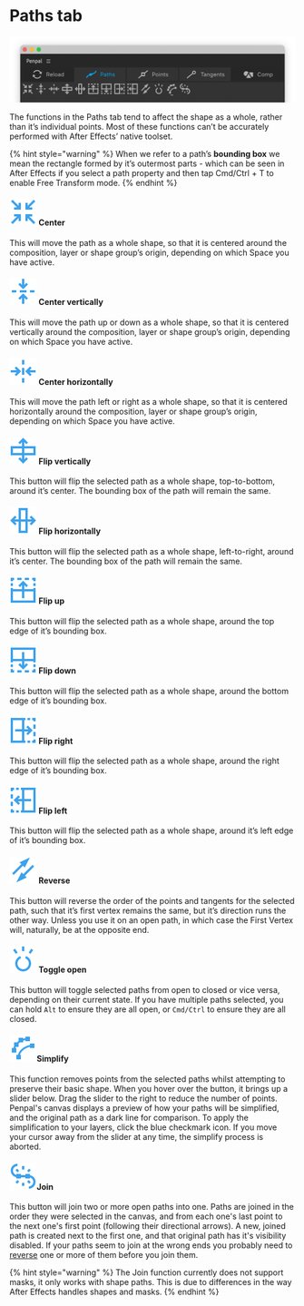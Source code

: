 # Paths tab

![](.gitbook/assets/pathstab.png)

The functions in the Paths tab tend to affect the shape as a whole, rather than it’s individual points. Most of these functions can’t be accurately performed with After Effects’ native toolset.

{% hint style="warning" %}
When we refer to a path’s **bounding box** we mean the rectangle formed by it’s outermost parts - which can be seen in After Effects if you select a path property and then tap Cmd/Ctrl + T to enable Free Transform mode.
{% endhint %}

#### ![](<.gitbook/assets/paths - center.svg>) Center

This will move the path as a whole shape, so that it is centered around the composition, layer or shape group’s origin, depending on which Space you have active.&#x20;

#### ![](<.gitbook/assets/paths - centerV.svg>) Center vertically

This will move the path up or down as a whole shape, so that it is centered vertically around the composition, layer or shape group’s origin, depending on which Space you have active.

#### ![](<.gitbook/assets/paths - centerH.svg>) Center horizontally

This will move the path left or right as a whole shape, so that it is centered horizontally around the composition, layer or shape group’s origin, depending on which Space you have active.

#### ![](<.gitbook/assets/paths - flipV.svg>) Flip vertically

This button will flip the selected path as a whole shape, top-to-bottom, around it’s center. The bounding box of the path will remain the same.

#### ![](<.gitbook/assets/paths - flipH.svg>) Flip horizontally

This button will flip the selected path as a whole shape, left-to-right, around it’s center. The bounding box of the path will remain the same.

#### ![](<.gitbook/assets/paths - flipT.svg>) Flip up

This button will flip the selected path as a whole shape, around the top edge of it’s bounding box.

#### ![](<.gitbook/assets/paths - flipB.svg>) Flip down

This button will flip the selected path as a whole shape, around the bottom edge of it’s bounding box.

#### ![](<.gitbook/assets/paths - flipR.svg>) Flip right

This button will flip the selected path as a whole shape, around the right edge of it’s bounding box.

#### ![](<.gitbook/assets/paths - flipL.svg>) Flip left

This button will flip the selected path as a whole shape, around it’s left edge of it’s bounding box.

#### ![](<.gitbook/assets/paths - reverse.svg>) Reverse

This button will reverse the order of the points and tangents for the selected path, such that it’s first vertex remains the same, but it’s direction runs the other way. Unless you use it on an open path, in which case the First Vertex will, naturally, be at the opposite end.&#x20;

#### ![](<.gitbook/assets/paths - open.svg>) Toggle open

This button will toggle selected paths from open to closed or vice versa, depending on their current state. If you have multiple paths selected, you can hold `Alt` to ensure they are all open, or `Cmd/Ctrl` to ensure they are all closed.

#### ![](<.gitbook/assets/paths - simplify.svg>)Simplify

This function removes points from the selected paths whilst attempting to preserve their basic shape. When you hover over the button, it brings up a slider below. Drag the slider to the right to reduce the number of points. Penpal's canvas displays a preview of how your paths will be simplified, and the original path as a dark line for comparison. To apply the simplification to your layers, click the blue checkmark icon. If you move your cursor away from the slider at any time, the simplify process is aborted.

#### ![](<.gitbook/assets/paths - join.svg>)Join

This button will join two or more open paths into one. Paths are joined in the order they were selected in the canvas, and from each one's last point to the next one's first point (following their directional arrows). A new, joined path is created next to the first one, and that original path has it's visibility disabled. If your paths seem to join at the wrong ends you probably need to [reverse](path-tab.md#reverse) one or more of them before you join them.

{% hint style="warning" %}
The Join function currently does not support masks, it only works with shape paths. This is due to differences in the way After Effects handles shapes and masks.
{% endhint %}

